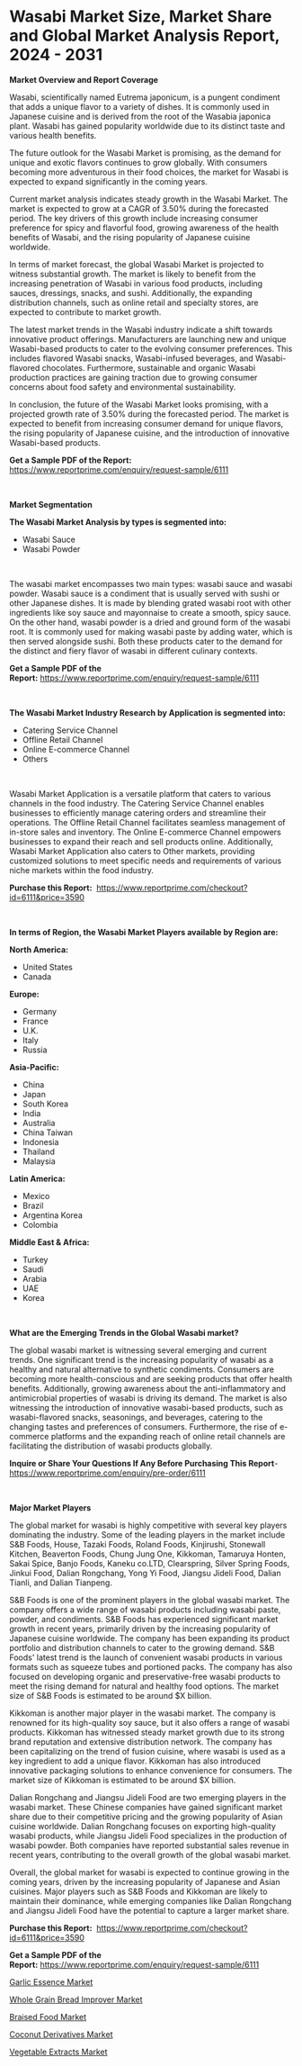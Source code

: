 <p><h1>Wasabi Market Size, Market Share and Global Market Analysis Report, 2024 - 2031</h1></p><p><strong>Market Overview and Report Coverage</strong></p>
<p><p>Wasabi, scientifically named Eutrema japonicum, is a pungent condiment that adds a unique flavor to a variety of dishes. It is commonly used in Japanese cuisine and is derived from the root of the Wasabia japonica plant. Wasabi has gained popularity worldwide due to its distinct taste and various health benefits.</p><p>The future outlook for the Wasabi Market is promising, as the demand for unique and exotic flavors continues to grow globally. With consumers becoming more adventurous in their food choices, the market for Wasabi is expected to expand significantly in the coming years.</p><p>Current market analysis indicates steady growth in the Wasabi Market. The market is expected to grow at a CAGR of 3.50% during the forecasted period. The key drivers of this growth include increasing consumer preference for spicy and flavorful food, growing awareness of the health benefits of Wasabi, and the rising popularity of Japanese cuisine worldwide.</p><p>In terms of market forecast, the global Wasabi Market is projected to witness substantial growth. The market is likely to benefit from the increasing penetration of Wasabi in various food products, including sauces, dressings, snacks, and sushi. Additionally, the expanding distribution channels, such as online retail and specialty stores, are expected to contribute to market growth.</p><p>The latest market trends in the Wasabi industry indicate a shift towards innovative product offerings. Manufacturers are launching new and unique Wasabi-based products to cater to the evolving consumer preferences. This includes flavored Wasabi snacks, Wasabi-infused beverages, and Wasabi-flavored chocolates. Furthermore, sustainable and organic Wasabi production practices are gaining traction due to growing consumer concerns about food safety and environmental sustainability.</p><p>In conclusion, the future of the Wasabi Market looks promising, with a projected growth rate of 3.50% during the forecasted period. The market is expected to benefit from increasing consumer demand for unique flavors, the rising popularity of Japanese cuisine, and the introduction of innovative Wasabi-based products.</p></p>
<p><strong>Get a Sample PDF of the Report:</strong> <a href="https://www.reportprime.com/enquiry/request-sample/6111">https://www.reportprime.com/enquiry/request-sample/6111</a></p>
<p>&nbsp;</p>
<p><strong>Market Segmentation</strong></p>
<p><strong>The Wasabi Market Analysis by types is segmented into:</strong></p>
<p><ul><li>Wasabi Sauce</li><li>Wasabi Powder</li></ul></p>
<p>&nbsp;</p>
<p><p>The wasabi market encompasses two main types: wasabi sauce and wasabi powder. Wasabi sauce is a condiment that is usually served with sushi or other Japanese dishes. It is made by blending grated wasabi root with other ingredients like soy sauce and mayonnaise to create a smooth, spicy sauce. On the other hand, wasabi powder is a dried and ground form of the wasabi root. It is commonly used for making wasabi paste by adding water, which is then served alongside sushi. Both these products cater to the demand for the distinct and fiery flavor of wasabi in different culinary contexts.</p></p>
<p><strong>Get a Sample PDF of the Report:</strong>&nbsp;<a href="https://www.reportprime.com/enquiry/request-sample/6111">https://www.reportprime.com/enquiry/request-sample/6111</a></p>
<p>&nbsp;</p>
<p><strong>The Wasabi Market Industry Research by Application is segmented into:</strong></p>
<p><ul><li>Catering Service Channel</li><li>Offline Retail Channel</li><li>Online E-commerce Channel</li><li>Others</li></ul></p>
<p>&nbsp;</p>
<p><p>Wasabi Market Application is a versatile platform that caters to various channels in the food industry. The Catering Service Channel enables businesses to efficiently manage catering orders and streamline their operations. The Offline Retail Channel facilitates seamless management of in-store sales and inventory. The Online E-commerce Channel empowers businesses to expand their reach and sell products online. Additionally, Wasabi Market Application also caters to Other markets, providing customized solutions to meet specific needs and requirements of various niche markets within the food industry.</p></p>
<p><strong>Purchase this Report:</strong>&nbsp; <a href="https://www.reportprime.com/checkout?id=6111&price=3590">https://www.reportprime.com/checkout?id=6111&price=3590</a></p>
<p>&nbsp;</p>
<p><strong>In terms of Region, the Wasabi Market Players available by Region are:</strong></p>
<p>
    <p> <strong> North America: </strong>
        <ul>
            <li>United States</li>
            <li>Canada</li>
        </ul>
        </p> 
    <p> <strong> Europe: </strong>
        <ul>
            <li>Germany</li>
            <li>France</li>
            <li>U.K.</li>
            <li>Italy</li>
            <li>Russia</li>
        </ul>
        </p> 
    <p> <strong> Asia-Pacific: </strong>
        <ul>
            <li>China</li>
            <li>Japan</li>
            <li>South Korea</li>
            <li>India</li>
            <li>Australia</li>
            <li>China Taiwan</li>
            <li>Indonesia</li>
            <li>Thailand</li>
            <li>Malaysia</li>
        </ul>
        </p> 
    <p> <strong> Latin America: </strong>
        <ul>
            <li>Mexico</li>
            <li>Brazil</li>
            <li>Argentina Korea</li>
            <li>Colombia</li>
        </ul>
        </p> 
    <p> <strong> Middle East & Africa: </strong>
        <ul>
            <li>Turkey</li>
            <li>Saudi</li>
            <li>Arabia</li>
            <li>UAE</li>
            <li>Korea</li>
        </ul>
    </p>
    </p>
<p>&nbsp;</p>
<p><strong>What are the Emerging Trends in the Global Wasabi market?</strong></p>
<p><p>The global wasabi market is witnessing several emerging and current trends. One significant trend is the increasing popularity of wasabi as a healthy and natural alternative to synthetic condiments. Consumers are becoming more health-conscious and are seeking products that offer health benefits. Additionally, growing awareness about the anti-inflammatory and antimicrobial properties of wasabi is driving its demand. The market is also witnessing the introduction of innovative wasabi-based products, such as wasabi-flavored snacks, seasonings, and beverages, catering to the changing tastes and preferences of consumers. Furthermore, the rise of e-commerce platforms and the expanding reach of online retail channels are facilitating the distribution of wasabi products globally.</p></p>
<p><strong>Inquire or Share Your Questions If Any Before Purchasing This Report</strong>- <a href="https://www.reportprime.com/enquiry/pre-order/6111">https://www.reportprime.com/enquiry/pre-order/6111</a></p>
<p>&nbsp;</p>
<p><strong>Major Market Players</strong></p>
<p><p>The global market for wasabi is highly competitive with several key players dominating the industry. Some of the leading players in the market include S&B Foods, House, Tazaki Foods, Roland Foods, Kinjirushi, Stonewall Kitchen, Beaverton Foods, Chung Jung One, Kikkoman, Tamaruya Honten, Sakai Spice, Banjo Foods, Kaneku co.LTD, Clearspring, Silver Spring Foods, Jinkui Food, Dalian Rongchang, Yong Yi Food, Jiangsu Jideli Food, Dalian Tianli, and Dalian Tianpeng.</p><p>S&B Foods is one of the prominent players in the global wasabi market. The company offers a wide range of wasabi products including wasabi paste, powder, and condiments. S&B Foods has experienced significant market growth in recent years, primarily driven by the increasing popularity of Japanese cuisine worldwide. The company has been expanding its product portfolio and distribution channels to cater to the growing demand. S&B Foods' latest trend is the launch of convenient wasabi products in various formats such as squeeze tubes and portioned packs. The company has also focused on developing organic and preservative-free wasabi products to meet the rising demand for natural and healthy food options. The market size of S&B Foods is estimated to be around $X billion.</p><p>Kikkoman is another major player in the wasabi market. The company is renowned for its high-quality soy sauce, but it also offers a range of wasabi products. Kikkoman has witnessed steady market growth due to its strong brand reputation and extensive distribution network. The company has been capitalizing on the trend of fusion cuisine, where wasabi is used as a key ingredient to add a unique flavor. Kikkoman has also introduced innovative packaging solutions to enhance convenience for consumers. The market size of Kikkoman is estimated to be around $X billion.</p><p>Dalian Rongchang and Jiangsu Jideli Food are two emerging players in the wasabi market. These Chinese companies have gained significant market share due to their competitive pricing and the growing popularity of Asian cuisine worldwide. Dalian Rongchang focuses on exporting high-quality wasabi products, while Jiangsu Jideli Food specializes in the production of wasabi powder. Both companies have reported substantial sales revenue in recent years, contributing to the overall growth of the global wasabi market.</p><p>Overall, the global market for wasabi is expected to continue growing in the coming years, driven by the increasing popularity of Japanese and Asian cuisines. Major players such as S&B Foods and Kikkoman are likely to maintain their dominance, while emerging companies like Dalian Rongchang and Jiangsu Jideli Food have the potential to capture a larger market share.</p></p>
<p><strong>Purchase this Report:</strong>&nbsp;&nbsp;<a href="https://www.reportprime.com/checkout?id=6111&price=3590">https://www.reportprime.com/checkout?id=6111&price=3590</a></p>
<p></p>
<p><strong>Get a Sample PDF of the Report:</strong>&nbsp;<a href="https://www.reportprime.com/enquiry/request-sample/6111">https://www.reportprime.com/enquiry/request-sample/6111</a></p>
<p><p><a href="https://github.com/merzlyukov93/Market-Research-Report-List-2/blob/main/garlic-essence-market.md">Garlic Essence Market</a></p><p><a href="https://github.com/melchekhinf/Market-Research-Report-List-2/blob/main/whole-grain-bread-improver-market.md">Whole Grain Bread Improver Market</a></p><p><a href="https://github.com/sndrkn/Market-Research-Report-List-2/blob/main/braised-food-market.md">Braised Food Market</a></p><p><a href="https://github.com/amae102299/Market-Research-Report-List-2/blob/main/coconut-derivatives-market.md">Coconut Derivatives Market</a></p><p><a href="https://github.com/prosalinda88/Market-Research-Report-List-2/blob/main/vegetable-extracts-market.md">Vegetable Extracts Market</a></p></p>